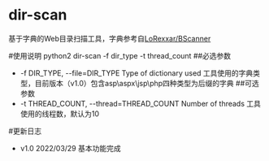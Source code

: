 # dir-scan
基于字典的Web目录扫描工具，字典参考自[LoRexxar/BScanner](https://github.com/LoRexxar/BScanner#bscanner)

#使用说明
python2 dir-scan -f dir_type -t thread_count
##必选参数
* -f DIR_TYPE, --file=DIR_TYPE Type of dictionary used 工具使用的字典类型，目前版本（v1.0）包含asp\aspx\jsp\php四种类型为后缀的字典
##可选参数 
* -t THREAD_COUNT, --thread=THREAD_COUNT Number of threads 工具使用的线程数，默认为10

#更新日志
* v1.0 2022/03/29 基本功能完成
